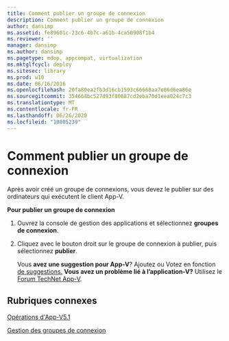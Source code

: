 ```yaml
---
title: Comment publier un groupe de connexion
description: Comment publier un groupe de connexion
author: dansimp
ms.assetid: fe89601c-23c6-4b7c-a61b-4ca50908f1b4
ms.reviewer: ''
manager: dansimp
ms.author: dansimp
ms.pagetype: mdop, appcompat, virtualization
ms.mktglfcycl: deploy
ms.sitesec: library
ms.prod: w10
ms.date: 06/16/2016
ms.openlocfilehash: 20fa80ea2fb3d16cb1593c66668aa7e86d6ea86e
ms.sourcegitcommit: 354664bc527d93f80687cd2eba70d1eea024c7c3
ms.translationtype: MT
ms.contentlocale: fr-FR
ms.lasthandoff: 06/26/2020
ms.locfileid: "10805239"
---
```

# Comment publier un groupe de connexion


Après avoir créé un groupe de connexions, vous devez le publier sur des ordinateurs qui exécutent le client App-V.

**Pour publier un groupe de connexion**

1.  Ouvrez la console de gestion des applications et sélectionnez **groupes de connexion**.

2.  Cliquez avec le bouton droit sur le groupe de connexion à publier, puis sélectionnez **publier**.

    Vous **avez une suggestion pour App-V**? Ajoutez ou Votez en fonction [de suggestions.](http://appv.uservoice.com/forums/280448-microsoft-application-virtualization) **Vous avez un problème lié à l’application-V?** Utilisez le [Forum TechNet App-V](https://social.technet.microsoft.com/Forums/home?forum=mdopappv).

## Rubriques connexes


[Opérations d'App-V5.1](operations-for-app-v-51.md)

[Gestion des groupes de connexion](managing-connection-groups51.md)

 

 





